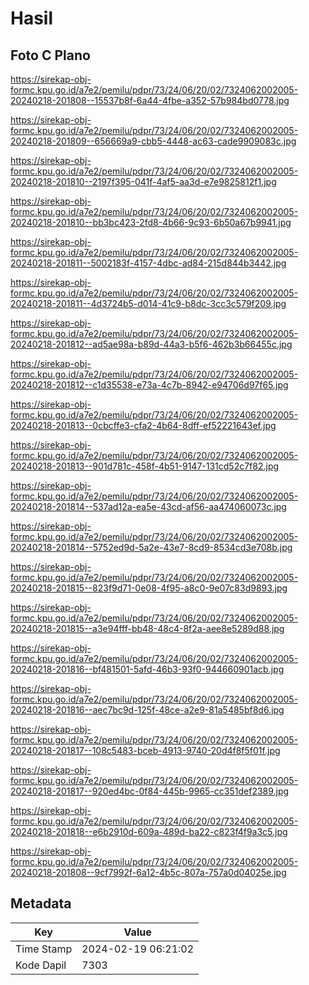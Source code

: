# Hasil

## Foto C Plano

https://sirekap-obj-formc.kpu.go.id/a7e2/pemilu/pdpr/73/24/06/20/02/7324062002005-20240218-201808--15537b8f-6a44-4fbe-a352-57b984bd0778.jpg

https://sirekap-obj-formc.kpu.go.id/a7e2/pemilu/pdpr/73/24/06/20/02/7324062002005-20240218-201809--656669a9-cbb5-4448-ac63-cade9909083c.jpg

https://sirekap-obj-formc.kpu.go.id/a7e2/pemilu/pdpr/73/24/06/20/02/7324062002005-20240218-201810--2197f395-041f-4af5-aa3d-e7e9825812f1.jpg

https://sirekap-obj-formc.kpu.go.id/a7e2/pemilu/pdpr/73/24/06/20/02/7324062002005-20240218-201810--bb3bc423-2fd8-4b66-9c93-6b50a67b9941.jpg

https://sirekap-obj-formc.kpu.go.id/a7e2/pemilu/pdpr/73/24/06/20/02/7324062002005-20240218-201811--5002183f-4157-4dbc-ad84-215d844b3442.jpg

https://sirekap-obj-formc.kpu.go.id/a7e2/pemilu/pdpr/73/24/06/20/02/7324062002005-20240218-201811--4d3724b5-d014-41c9-b8dc-3cc3c579f209.jpg

https://sirekap-obj-formc.kpu.go.id/a7e2/pemilu/pdpr/73/24/06/20/02/7324062002005-20240218-201812--ad5ae98a-b89d-44a3-b5f6-462b3b66455c.jpg

https://sirekap-obj-formc.kpu.go.id/a7e2/pemilu/pdpr/73/24/06/20/02/7324062002005-20240218-201812--c1d35538-e73a-4c7b-8942-e94706d97f65.jpg

https://sirekap-obj-formc.kpu.go.id/a7e2/pemilu/pdpr/73/24/06/20/02/7324062002005-20240218-201813--0cbcffe3-cfa2-4b64-8dff-ef52221643ef.jpg

https://sirekap-obj-formc.kpu.go.id/a7e2/pemilu/pdpr/73/24/06/20/02/7324062002005-20240218-201813--901d781c-458f-4b51-9147-131cd52c7f82.jpg

https://sirekap-obj-formc.kpu.go.id/a7e2/pemilu/pdpr/73/24/06/20/02/7324062002005-20240218-201814--537ad12a-ea5e-43cd-af56-aa474060073c.jpg

https://sirekap-obj-formc.kpu.go.id/a7e2/pemilu/pdpr/73/24/06/20/02/7324062002005-20240218-201814--5752ed9d-5a2e-43e7-8cd9-8534cd3e708b.jpg

https://sirekap-obj-formc.kpu.go.id/a7e2/pemilu/pdpr/73/24/06/20/02/7324062002005-20240218-201815--823f9d71-0e08-4f95-a8c0-9e07c83d9893.jpg

https://sirekap-obj-formc.kpu.go.id/a7e2/pemilu/pdpr/73/24/06/20/02/7324062002005-20240218-201815--a3e94fff-bb48-48c4-8f2a-aee8e5289d88.jpg

https://sirekap-obj-formc.kpu.go.id/a7e2/pemilu/pdpr/73/24/06/20/02/7324062002005-20240218-201816--bf481501-5afd-46b3-93f0-944660901acb.jpg

https://sirekap-obj-formc.kpu.go.id/a7e2/pemilu/pdpr/73/24/06/20/02/7324062002005-20240218-201816--aec7bc9d-125f-48ce-a2e9-81a5485bf8d6.jpg

https://sirekap-obj-formc.kpu.go.id/a7e2/pemilu/pdpr/73/24/06/20/02/7324062002005-20240218-201817--108c5483-bceb-4913-9740-20d4f8f5f01f.jpg

https://sirekap-obj-formc.kpu.go.id/a7e2/pemilu/pdpr/73/24/06/20/02/7324062002005-20240218-201817--920ed4bc-0f84-445b-9965-cc351def2389.jpg

https://sirekap-obj-formc.kpu.go.id/a7e2/pemilu/pdpr/73/24/06/20/02/7324062002005-20240218-201818--e6b2910d-609a-489d-ba22-c823f4f9a3c5.jpg

https://sirekap-obj-formc.kpu.go.id/a7e2/pemilu/pdpr/73/24/06/20/02/7324062002005-20240218-201808--9cf7992f-6a12-4b5c-807a-757a0d04025e.jpg


## Metadata

| Key        | Value               |
| ---------- | ------------------- |
| Time Stamp | 2024-02-19 06:21:02 |
| Kode Dapil | 7303                |



